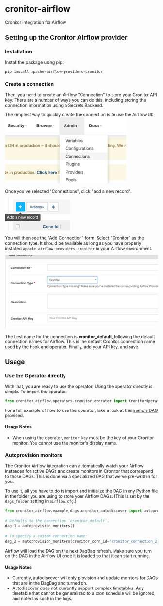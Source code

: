 # cronitor-airflow
Cronitor integration for Airflow



## Setting up the Cronitor Airflow provider

### Installation
Install the package using pip:

```bash
pip install apache-airflow-providers-cronitor
```

### Create a connection
Then, you need to create an Airflow "Connection" to store your Cronitor API key. There are a number of ways you can do this, including storing the connection information using a [Secrets Backend](https://airflow.apache.org/docs/apache-airflow/stable/security/secrets/secrets-backend/index.html#configuration).

The simplest way to quickly create the connection is to use the Airflow UI:
![img.png](static/img.png)
 
Once you've selected "Connections", click "add a new record":

![img_1.png](static/img_1.png)

You will then see the "Add Connection" form. Select "Cronitor" as the connection type. It should be available as long as you have properly installed `apache-airflow-providers-cronitor` in your Airflow environment.

![img_2.png](static/img_2.png)

The best name for the connection is **cronitor_default**, following the default connection names for Airflow. This is the default Cronitor connection name used by the hook and operator.
Finally, add your API key, and save.

## Usage
### Use the Operator directly

With that, you are ready to use the operator. Using the operator directly is simple. To import the operator:

```python
from cronitor_airflow.operators.cronitor_operator import CronitorOperator
```

For a full example of how to use the operator, take a look at this [sample DAG](examples/example_operator_dag.py) provided.

#### Usage Notes
* When using the operator, `monitor_key` must be the key of your Cronitor monitor. You cannot use the monitor's display name.

### Autoprovision monitors
The Cronitor Airflow integration can automatically watch your Airflow instances for active DAGs and create monitors in Cronitor that correspond to those DAGs. This is done via a specialized DAG that we've pre-written for you.

To use it, all you have to do is import and initialize the DAG in any Python file in the folder you are using to store your Airflow DAGs. (This is set by the `dags_folder` setting in `airflow.cfg`.)

```python
from cronitor_airflow.example_dags.cronitor_autodiscover import autoprovision_monitors

# Defaults to the connection `cronitor_default`.
dag_1 = autoprovision_monitors()

# To specify a custom connection name:
dag_2 = autoprovision_monitors(cronitor_conn_id='cronitor_connection_2')
```

Airflow will load the DAG on the next DagBag refresh. Make sure you turn on the DAG in the Airflow UI once it is loaded so that it can start running.

#### Usage Notes
* Currently, autodiscover will only provision and update monitors for DAGs that are in the DagBag and turned on. 
* Autodiscover does not currently support complex [timetables](https://airflow.apache.org/docs/apache-airflow/stable/concepts/timetable.html). Any timetable that cannot be generalized to a cron schedule will be ignored, and noted as such in the logs.
